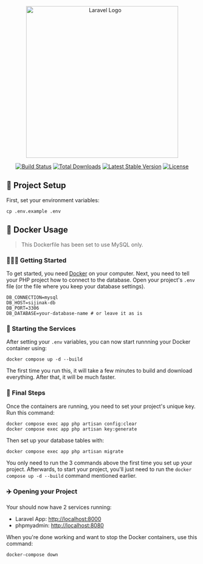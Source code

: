 <p align="center"><a href="https://laravel.com" target="_blank"><img src="https://raw.githubusercontent.com/laravel/art/master/logo-lockup/5%20SVG/2%20CMYK/1%20Full%20Color/laravel-logolockup-cmyk-red.svg" width="400" alt="Laravel Logo"></a></p>

<p align="center">
<a href="https://github.com/laravel/framework/actions"><img src="https://github.com/laravel/framework/workflows/tests/badge.svg" alt="Build Status"></a>
<a href="https://packagist.org/packages/laravel/framework"><img src="https://img.shields.io/packagist/dt/laravel/framework" alt="Total Downloads"></a>
<a href="https://packagist.org/packages/laravel/framework"><img src="https://img.shields.io/packagist/v/laravel/framework" alt="Latest Stable Version"></a>
<a href="https://packagist.org/packages/laravel/framework"><img src="https://img.shields.io/packagist/l/laravel/framework" alt="License"></a>
</p>

## 🎉 Project Setup

First, set your environment variables:

```
cp .env.example .env
```

## 🫙 Docker Usage

> This Dockerfile has been set to use MySQL only. 

### 🚶‍♀️‍➡ Getting Started

To get started, you need [Docker](https://docker.com) on your computer. Next, you need to tell your PHP project how to connect to the database. Open your project's `.env` file (or the file where you keep your database settings).

```env
DB_CONNECTION=mysql
DB_HOST=sijinak-db
DB_PORT=3306
DB_DATABASE=your-database-name # or leave it as is
```

### 🚗 Starting the Services 

After setting your `.env` variables, you can now start runnning your Docker container using:

```
docker compose up -d --build 
```

The first time you run this, it will take a few minutes to build and download everything. After that, it will be much faster.

### 🥀 Final Steps

Once the containers are running, you need to set your project's unique key. Run this command:

```
docker compose exec app php artisan config:clear 
docker compose exec app php artisan key:generate
```

Then set up your database tables with:

```
docker compose exec app php artisan migrate
```

You only need to run the 3 commands above the first time you set up your project. Afterwards, to start your project, you'll just need to run the `docker compose up -d --build` command mentioned earlier.

### ✈️ Opening your Project

Your should now have 2 services running:

* Laravel App: [http://localhost:8000](http://localhost:8000)
* phpmyadmin: [http://localhost:8080](http://localhost:8080)

When you're done working and want to stop the Docker containers, use this command:

```
docker-compose down
```
